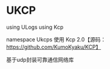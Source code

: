 # UKCP

using ULogs
using Kcp 

namespace Ukcps
使用 Kcp 2.0【源码：https://github.com/KumoKyaku/KCP】

基于udp封装可靠通信网络库

